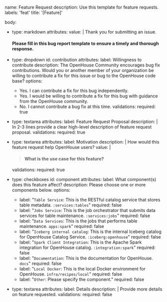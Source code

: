 name: Feature Request
description: Use this template for feature requests.
labels: 'feat'
title: '[Feature]'

body:
- type: markdown
  attributes:
  value: |
  Thank you for submitting an issue.
  #### Please fill in this bug report template to ensure a timely and thorough response.

- type: dropdown
  id: contribution
  attributes:
  label: Willingness to contribute
  description: The OpenHouse Community encourages bug fix contributions. Would you or another member of your organization be willing to contribute a fix for this issue or bug to the OpenHouse code base?
  options:
  - Yes. I can contribute a fix for this bug independently.
  - Yes. I would be willing to contribute a fix for this bug with guidance from the OpenHouse community.
  - No. I cannot contribute a bug fix at this time.
  validations:
  required: true

- type: textarea
  attributes:
  label: Feature Request Proposal
  description: |
  In 2-3 lines provide a clear high-level description of feature request proposal.
  validations:
  required: true

- type: textarea
  attributes:
  label: Motivation
  description: |
  How would this feature request help OpenHouse users?
  value: |
  > #### What is the use case for this feature?
  validations:
  required: true

- type: checkboxes
  id: component
  attributes:
  label: What component(s) does this feature affect?
  description: Please choose one or more components below.
  options:
  - label: "`Table Service`: This is the RESTful catalog service that stores table metadata. `:services:tables`"
    required: false
  - label: "`Jobs Service`: This is the job orchestrator that submits data services for table maintenance. `:services:jobs`"
    required: false
  - label: "`Data Services`: This is the jobs that performs table maintenance. `apps:spark`"
    required: false
  - label: "`Iceberg internal catalog`: This is the internal Iceberg catalog for OpenHouse Catalog Service. `:iceberg:openhouse`"
    required: false
  - label: "`Spark Client Integration`: This is the Apache Spark integration for OpenHouse catalog. `:integration:spark`"
    required: false
  - label: "`Documentation`: This is the documentation for OpenHouse. `docs`"
    required: false
  - label: "`Local Docker`: This is the local Docker environment for OpenHouse. `infra/recipes/local`"
    required: false
  - label: "`Other`: Please specify the component."
    required: false
  
- type: textarea
  attributes:
  label: Details
  description: |
  Provide more details on feature requested.
  validations:
  required: false
